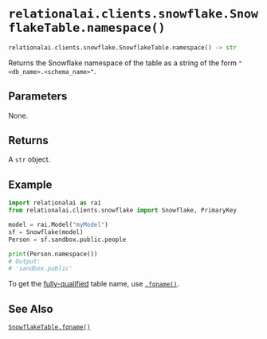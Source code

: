 # `relationalai.clients.snowflake.SnowflakeTable.namespace()`

```python
relationalai.clients.snowflake.SnowflakeTable.namespace() -> str
```

Returns the Snowflake namespace of the table as a string of the form `"<db_name>.<schema_name>"`.

## Parameters

None.

## Returns

A `str` object.

## Example

```python
import relationalai as rai
from relationalai.clients.snowflake import Snowflake, PrimaryKey

model = rai.Model("myModel")
sf = Snowflake(model)
Person = sf.sandbox.public.people

print(Person.namespace())
# Output:
# 'sandbox.public'
```

To get the [fully-qualified](https://docs.snowflake.com/en/sql-reference/name-resolution) table name,
use [`.fqname()`](./fqname.md).

## See Also

[`SnowflakeTable.fqname()`](./fqname.md)

